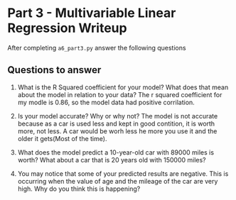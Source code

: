 # Part 3 - Multivariable Linear Regression Writeup

After completing `a6_part3.py` answer the following questions

## Questions to answer

1. What is the R Squared coefficient for your model? What does that mean about the model in relation to your data?
The r squared coefficient for my modle is 0.86, so the model data had positive corrilation.

2. Is your model accurate? Why or why not?
The model is not accurate because as a car is used less and kept in good contition, it is worth more, not less. A car would be worh less he more you use it and the older it gets(Most of the time).

3. What does the model predict a 10-year-old car with 89000 miles is worth? What about a car that is 20 years old with 150000 miles?

4. You may notice that some of your predicted results are negative. This is occurring when the value of age and the mileage of the car are very high. Why do you think this is happening?